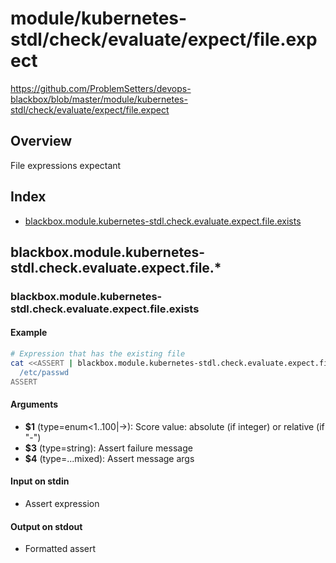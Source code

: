 # module/kubernetes-stdl/check/evaluate/expect/file.expect

https://github.com/ProblemSetters/devops-blackbox/blob/master/module/kubernetes-stdl/check/evaluate/expect/file.expect

## Overview

File expressions expectant

## Index

* [blackbox.module.kubernetes-stdl.check.evaluate.expect.file.exists](#blackboxmodulekubernetes-stdlcheckevaluateexpectfileexists)

## blackbox.module.kubernetes-stdl.check.evaluate.expect.file.*

### blackbox.module.kubernetes-stdl.check.evaluate.expect.file.exists

#### Example

```bash
# Expression that has the existing file
cat <<ASSERT | blackbox.module.kubernetes-stdl.check.evaluate.expect.file.exists - "Success %s" "Fail %s" "message"
  /etc/passwd
ASSERT
```

#### Arguments

* **$1** (type=enum<1..100|->): Score value: absolute (if integer) or relative (if "-")
* **$3** (type=string): Assert failure message
* **$4** (type=...mixed): Assert message args

#### Input on stdin

* Assert expression

#### Output on stdout

* Formatted assert

